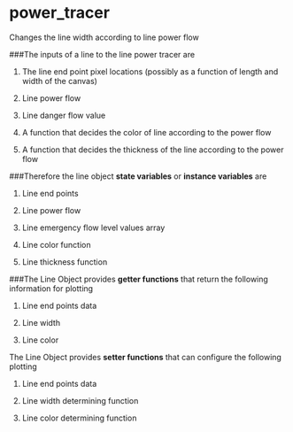 # power_tracer
Changes the line width according to line power flow

###The inputs of a line to the line power tracer are

1. The line end point pixel locations (possibly as a function of length and width of the canvas)

2. Line power flow

3. Line danger flow value

4. A function that decides the color of line according to the power flow

5. A function that decides the thickness of the line according to the power flow

###Therefore the line object **state variables** or **instance variables** are
1. Line end points

2. Line power flow

3. Line emergency flow level values array

4. Line color function

5. Line thickness function

###The Line Object provides **getter functions** that return the following information for plotting
1. Line end points data

2. Line width

3. Line color

The Line Object provides **setter functions** that can configure the following plotting
1. Line end points data

2. Line width determining function

3. Line color determining function
